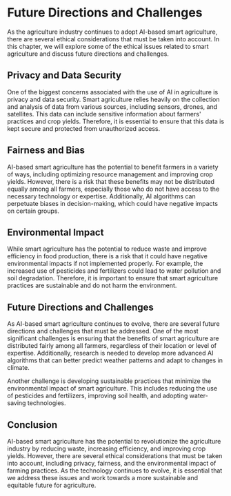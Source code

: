 Future Directions and Challenges
========================================================

As the agriculture industry continues to adopt AI-based smart agriculture, there are several ethical considerations that must be taken into account. In this chapter, we will explore some of the ethical issues related to smart agriculture and discuss future directions and challenges.

Privacy and Data Security
-------------------------

One of the biggest concerns associated with the use of AI in agriculture is privacy and data security. Smart agriculture relies heavily on the collection and analysis of data from various sources, including sensors, drones, and satellites. This data can include sensitive information about farmers' practices and crop yields. Therefore, it is essential to ensure that this data is kept secure and protected from unauthorized access.

Fairness and Bias
-----------------

AI-based smart agriculture has the potential to benefit farmers in a variety of ways, including optimizing resource management and improving crop yields. However, there is a risk that these benefits may not be distributed equally among all farmers, especially those who do not have access to the necessary technology or expertise. Additionally, AI algorithms can perpetuate biases in decision-making, which could have negative impacts on certain groups.

Environmental Impact
--------------------

While smart agriculture has the potential to reduce waste and improve efficiency in food production, there is a risk that it could have negative environmental impacts if not implemented properly. For example, the increased use of pesticides and fertilizers could lead to water pollution and soil degradation. Therefore, it is important to ensure that smart agriculture practices are sustainable and do not harm the environment.

Future Directions and Challenges
--------------------------------

As AI-based smart agriculture continues to evolve, there are several future directions and challenges that must be addressed. One of the most significant challenges is ensuring that the benefits of smart agriculture are distributed fairly among all farmers, regardless of their location or level of expertise. Additionally, research is needed to develop more advanced AI algorithms that can better predict weather patterns and adapt to changes in climate.

Another challenge is developing sustainable practices that minimize the environmental impact of smart agriculture. This includes reducing the use of pesticides and fertilizers, improving soil health, and adopting water-saving technologies.

Conclusion
----------

AI-based smart agriculture has the potential to revolutionize the agriculture industry by reducing waste, increasing efficiency, and improving crop yields. However, there are several ethical considerations that must be taken into account, including privacy, fairness, and the environmental impact of farming practices. As the technology continues to evolve, it is essential that we address these issues and work towards a more sustainable and equitable future for agriculture.
